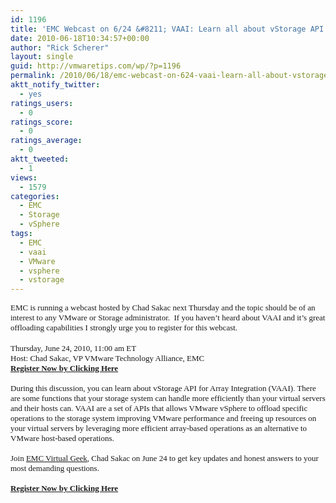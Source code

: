 ```yaml
---
id: 1196
title: 'EMC Webcast on 6/24 &#8211; VAAI: Learn all about vStorage API for Array Integration'
date: 2010-06-18T10:34:57+00:00
author: "Rick Scherer"
layout: single
guid: http://vmwaretips.com/wp/?p=1196
permalink: /2010/06/18/emc-webcast-on-624-vaai-learn-all-about-vstorage-api-for-array-integration/
aktt_notify_twitter:
  - yes
ratings_users:
  - 0
ratings_score:
  - 0
ratings_average:
  - 0
aktt_tweeted:
  - 1
views:
  - 1579
categories:
  - EMC
  - Storage
  - vSphere
tags:
  - EMC
  - vaai
  - VMware
  - vsphere
  - vstorage
---
```

<p class="MsoNormal" style="MARGIN: 0in 0in 0pt">
  <span style="font-size: small;"><span style="font-family: Calibri;">EMC is running a webcast hosted by Chad Sakac next Thursday and the topic should be of an interest to any VMware or Storage administrator.  If you haven&#8217;t heard about VAAI and it&#8217;s great offloading capabilities I strongly urge you to register for this webcast.</span></span>
</p>

<p class="MsoNormal" style="MARGIN: 0in 0in 0pt">
   
</p>

<p class="MsoNormal" style="MARGIN: 0in 0in 0pt">
  <span style="font-size: small;"><span style="font-family: Calibri;">Thursday, June 24, 2010, 11:00 am ET</span></span>
</p>

<p class="MsoNormal" style="MARGIN: 0in 0in 0pt">
  <span style="font-size: small;"><span style="font-family: Calibri;">Host: Chad Sakac, VP VMware Technology Alliance, EMC</span></span>
</p>

<p class="MsoNormal" style="MARGIN: 0in 0in 0pt">
  <span style="font-family: Calibri; font-size: small;"><a href="http://info.emc.com/mk/get/DBM7596-7261_OE?reg_src=PA_VMware" target="_blank"><strong>Register Now by Clicking Here </strong></a></span>
</p>

<p class="MsoNormal" style="MARGIN: 0in 0in 0pt">
  <span style="font-family: Calibri; font-size: small;"> </span>
</p>

<p class="MsoNormal" style="MARGIN: 0in 0in 0pt">
  <span style="font-size: small;"><span style="font-family: Calibri;">During this discussion, you can learn about vStorage API for Array Integration (VAAI)<span style="color: #1f497d;">.</span> There are some functions that your storage system can handle more efficiently than your virtual servers and their hosts can. VAAI are a set of APIs that allows VMware vSphere to offload specific operations to the storage system improving VMware performance and freeing up resources on your virtual servers by leveraging more efficient array-based operations as an alternative to VMware host-based operations.</span></span>
</p>

<p class="MsoNormal" style="MARGIN: 0in 0in 0pt">
  <span style="font-family: Calibri; font-size: small;"> </span>
</p>

<p class="MsoNormal" style="MARGIN: 0in 0in 0pt">
  <span style="font-size: small;"><span style="font-family: Calibri;">Join <a href="http://virtualgeek.typepad.com" target="_blank">EMC Virtual Geek</a>, Chad Sakac on June 24 to get key updates and honest answers to your most demanding questions.</span></span>
</p>

<p class="MsoNormal" style="MARGIN: 0in 0in 0pt">
  <span style="font-family: Calibri; font-size: small;"> </span>
</p>

<p class="MsoNormal" style="MARGIN: 0in 0in 0pt">
  <span style="font-family: Calibri; font-size: small;"><a href="http://info.emc.com/mk/get/DBM7596-7261_OE?reg_src=PA_VMware" target="_blank"><strong>Register Now by Clicking Here</strong></a></span>
</p>